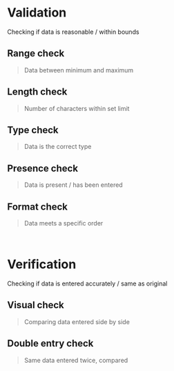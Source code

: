 # Validation

Checking if data is reasonable / within bounds

## Range check

> Data between minimum and maximum

## Length check

> Number of characters within set limit

## Type check

> Data is the correct type

## Presence check

> Data is present / has been entered

## Format check

> Data meets a specific order

<br>

# Verification

Checking if data is entered accurately / same as original

## Visual check

> Comparing data entered side by side

## Double entry check

> Same data entered twice, compared
